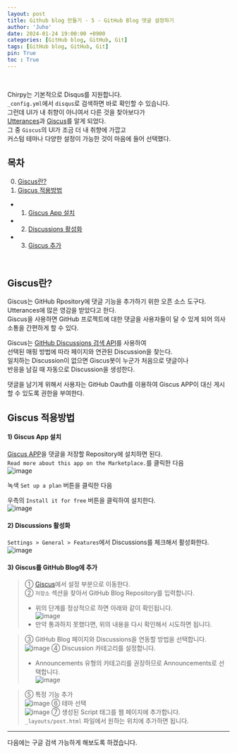 ```yaml
---
layout: post
title: Github blog 만들기 - 5 - GitHub Blog 댓글 설정하기
author: 'Juho'
date: 2024-01-24 19:00:00 +0900
categories: [GitHub blog, GitHub, Git]
tags: [GitHub blog, GitHub, Git]
pin: True
toc : True
---
```

<br/>

Chirpy는 기본적으로 Disqus를 지원합니다. <br/>
`_config.yml`에서 `disqus`로 검색하면 바로 확인할 수 있습니다. <br/>
그런데 UI가 내 취향이 아니여서 다른 것을 찾아보다가 <br/>
[Utterances](https://utteranc.es/)과 [Giscus](https://giscus.app/ko)를 알게 되었다.<br/>
그 중 `Giscus`의 UI가 조금 더 내 취향에 가깝고<br/>
커스텀 테마나 다양한 설정이 가능한 것이 마음에 들어 선택했다. <br/>


## 목차
0. [Giscus란?](#giscus란)
1. [Giscus 적용방법](#giscus-적용방법)
  - 1) [Giscus App 설치](#1-giscus-app-설치)
  - 2) [Discussions 활성화](#2-discussions-활성화)
  - 3) [Giscus 추가](#3-giscus를-github-blog에-추가)


<br/>

## Giscus란?
Giscus는 GitHub Rpository에 댓글 기능을 추가하기 위한 오픈 소스 도구다. <br/>
Utterances에 많은 영감을 받았다고 한다. <br/>
Giscus을 사용하면 GitHub 프로젝트에 대한 댓글을 사용자들이 달 수 있게 되어 의사소통을 간편하게 할 수 있다. <br/>

Giscus는 [GitHub Discussions 검색 API](https://docs.github.com/en/graphql/guides/using-the-graphql-api-for-discussions#search)를 사용하여<br/>
선택된 매핑 방법에 따라 페이지와 연관된 Discussion을 찾는다. <br/>
일치하는 Discussion이 없으면 Giscus봇이 누군가 처음으로 댓글이나<br/>
반응을 남길 때 자동으로 Discussion을 생성한다. <br/>

댓글을 남기게 위해서 사용자는 GitHub Oauth를 이용하여 Giscus APP이 대신 게시할 수 있도록 권한을 부여한다. <br/>

## Giscus 적용방법
#### 1) Giscus App 설치
[Giscus APP](https://github.com/apps/giscus)을 댓글을 저장할 Repository에 설치하면 된다. <br/>
`Read more about this app on the Marketplace.`를 클릭한 다음 <br/>
![image](https://github.com/juhoplayground/juhoplayground.github.io/assets/156918118/d8a0314c-f655-4c4a-90ec-b4feb5b45d48)

녹색 `Set up a plan` 버튼을 클릭한 다음 <br/>

우측의 `Install it for free` 버튼을 클릭하여 설치한다. <br/>
![image](https://github.com/juhoplayground/juhoplayground.github.io/assets/156918118/167fb2b2-9fc3-4f75-876e-36d24212e1b5)

#### 2) Discussions 활성화
`Settings > General > Features`에서 Discussions를 체크해서 활성화한다. <br/>
![image](https://github.com/juhoplayground/juhoplayground.github.io/assets/156918118/c1dc2d11-7d48-4550-8d4a-51ee6d02a53f)

#### 3) Giscus를 GitHub Blog에 추가
> ① [Giscus](https://giscus.app/ko)에서 설정 부분으로 이동한다. <br/>
> ② `저장소` 섹션을 찾아서 GitHub Blog Repository를 입력합니다. <br/>
> - 위의 단계를 정상적으로 하면 아래와 같이 확인됩니다. <br/>
![image](https://github.com/juhoplayground/juhoplayground.github.io/assets/156918118/c6b1c1d7-4241-470b-afea-b0a1ac481292)
> - 만약 통과하지 못했다면, 위의 내용을 다시 확인해서 시도하면 됩니다. <br/>

> ③ GitHub Blog 페이지와 Discussions을 연동할 방법을 선택합니다. <br/>
![image](https://github.com/juhoplayground/juhoplayground.github.io/assets/156918118/bd1f6c38-69c4-41f8-95f8-18f99c2b0afc)
> ④ Discussion 카테고리를 설정합니다. <br/>
> - Announcements 유형의 카테고리를 권장하므로 Announcements로 선택합니다. <br/>
![image](https://github.com/juhoplayground/juhoplayground.github.io/assets/156918118/511bc945-60af-4aa8-9bff-136538f3893a)

> ⑤ 특정 기능 추가 <br/>
![image](https://github.com/juhoplayground/juhoplayground.github.io/assets/156918118/d798db0e-677e-4d6a-9523-46c3b08461a9)
> ⑥ 테마 선택  <br/>
![image](https://github.com/juhoplayground/juhoplayground.github.io/assets/156918118/b67581ce-cc9f-43b4-ac73-e362fc322a75)
> ⑦ 생성된 Script 태그를 웹 페이지에 추가합니다. <br/>
`_layouts/post.html` 파일에서 원하는 위치에 추가하면 됩니다.<br/>

---
다음에는 구글 검색 가능하게 해보도록 하겠습니다.